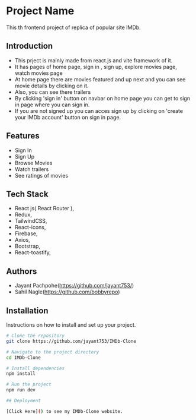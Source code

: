 # Project Name

This th frontend project of replica of popular site IMDb.

## Introduction

- This prject is mainly made from react.js and vite framework of it.
- It has pages of home page, sign in , sign up, explore movies page, watch movies page 
- At home page there are movies featured and up next and you can see movie details by clicking on it.
- Also, you can see there trailers
- By clicking 'sign in' button on navbar on home page you can get to sign in page where you can sign in.
- If you are not signed up you can acces sign up by clicking on 'create your IMDb account' button on sign in page.    

## Features

- Sign In
- Sign Up
- Browse Movies
- Watch trailers
- See ratings of movies

## Tech Stack

- React js( React Router ),
- Redux,
- TailwindCSS,
- React-icons,
- Firebase,
- Axios,
- Bootstrap,
- React-toastify,

## Authors

- Jayant Pachpohe(https://github.com/jayant753/)
- Sahil Nagle(https://github.com/bobbyrepo)

## Installation

Instructions on how to install and set up your project.

```bash
# Clone the repository
git clone https://github.com/jayant753/IMDb-Clone

# Navigate to the project directory
cd IMDb-Clone

# Install dependencies
npm install

# Run the project
npm run dev

## Deployment

[Click Here]() to see my IMDb-Clone website.